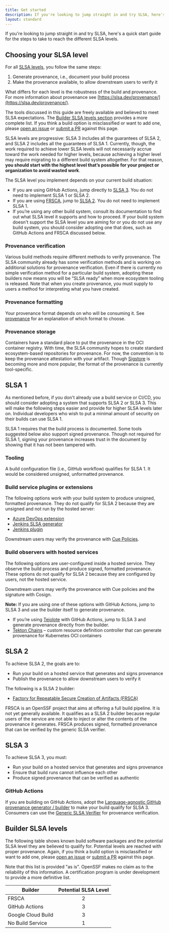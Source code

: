 ```yaml
---
title: Get started
description: If you're looking to jump straight in and try SLSA, here's a quick start guide for the steps to take to reach the different SLSA levels.
layout: standard
---
```


If you're looking to jump straight in and try SLSA, here's a quick start guide
for the steps to take to reach the different SLSA levels.

## Choosing your SLSA level

For all [SLSA levels](https://slsa.dev/spec/v1.0/levels), you follow the same steps:

1)  Generate provenance, i.e., document your build process
2)  Make the provenance available, to allow downstream users to verify it

What differs for each level is the robustness of the build and provenance. For more information about provenance see [https://slsa.dev/provenance/](https://slsa.dev/provenance/).

The tools discussed in this guide are freely available and believed to meet SLSA expectations. The [Builder SLSA levels section](#builder-slsa-levels) provides a more complete list. If you think a build option is misclassified or want to add one, please [open an issue](https://github.com/slsa-framework/slsa/issues) or [submit a PR](https://github.com/slsa-framework/slsa/pulls) against this page.

SLSA levels are progressive: SLSA 3 includes all the guarantees of SLSA 2, and SLSA 2 includes all the guarantees of SLSA 1. Currently, though, the work required to achieve lower SLSA levels will not necessarily accrue toward the work needed for higher levels, because achieving a higher level may require migrating to a different build system altogether. For that reason, **you should start with the highest level that’s possible for your project or organization to avoid wasted work**.

The SLSA level you implement depends on your current build situation:

-   If you are using GitHub Actions, jump directly to [SLSA 3](#SLSA3). You do not need to implement SLSA 1 or SLSA 2.
-   If you are using [FRSCA](https://github.com/buildsec/frsca), jump to [SLSA 2](#SLSA2). You do not need to implement SLSA 1.
-   If you’re using any other build system, consult its documentation to find out what SLSA level it supports and how to proceed. If your build system doesn't support the SLSA level you are aiming for or you do not use any build system, you should consider adopting one that does, such as GitHub Actions and FRSCA discussed below.

### Provenance verification

Various build methods require different methods to verify provenance. The SLSA community already has some verification methods and is working on additional solutions for provenance verification. Even if there is currently no simple verification method for a particular build system, adopting these builders now means you will be “SLSA ready” when more ecosystem tooling is released. Note that when you create provenance, you must supply to users a method for interpreting what you have created.

### Provenance formatting

Your provenance format depends on who will be consuming it. See [provenance](/provenance) for an explanation of which format to choose.

### Provenance storage

Containers have a standard place to put the provenance in the OCI container registry. With time, the SLSA community hopes to create standard ecosystem-based repositories for provenance. For now, the convention is to keep the provenance attestation with your artifact. Though [Sigstore](https://www.sigstore.dev/) is becoming more and more popular, the format of the provenance is currently tool-specific.

<a id="SLSA1"></a>

## SLSA 1

As mentioned before, if you don't already use a build service or CI/CD, you should consider adopting a system that supports SLSA 2 or SLSA 3. This will make the following steps easier and provide for higher SLSA levels later on. Individual developers who wish to put a minimal amount of security on their builds can use SLSA 1.

SLSA 1 requires that the build process is documented. Some tools suggested below also support signed provenance. Though not required for SLSA 1, signing your provenance increases trust in the document by showing that it has not been tampered with.

### Tooling

A build configuration file (i.e., GitHub workflow) qualifies for SLSA 1. It would be considered unsigned, unformatted provenance.

### Build service plugins or extensions

The following options work with your build system to produce unsigned, formatted provenance. They do not qualify for SLSA 2 because they are unsigned and not run by the hosted server:

-   [Azure DevOps extension](https://github.com/slsa-framework/azure-devops-demo)
-   [Jenkins SLSA generator](https://github.com/slsa-framework/slsa-jenkins-generator)
-   [Jenkins plugin](https://plugins.jenkins.io/in-toto/)

Downstream users may verify the provenance with [Cue Policies](https://cuelang.org/docs/).

### Build observers with hosted services

The following options are user-configured inside a hosted service. They observe the build process and produce signed, formatted provenance. These options do not qualify for SLSA 2 because they are configured by users, not the hosted service.

Downstream users may verify the provenance with Cue policies and the signature with Cosign.

**Note:** If you are using one of these options with GitHub Actions, jump to SLSA 3 and use the builder itself to generate provenance.

-   If you’re using [Tejolote](https://github.com/kubernetes-sigs/tejolote) with GitHub Actions, jump to SLSA 3 and generate provenance directly from the builder.
-   [Tekton Chains](https://tekton.dev/docs/chains/signed-provenance-tutorial/) – custom resource definition controller that can generate provenance for Kubernetes OCI containers

<a id="SLSA2"></a>

## SLSA 2

To achieve SLSA 2, the goals are to:

-   Run your build on a hosted service that generates and signs provenance
-   Publish the provenance to allow downstream users to verify it

The following is a SLSA 2 builder:

-   [Factory for Repeatable Secure Creation of Artifacts (FRSCA)](https://github.com/buildsec/frsca)

FRSCA is an OpenSSF project that aims at offering a full build pipeline. It is not yet generally available. It qualifies as a SLSA 2 builder because regular users of the service are not able to inject or alter the contents of the provenance it generates. FRSCA produces signed, formatted provenance that can be verified by the generic SLSA verifier.

<a id="SLSA3"></a>

## SLSA 3

To achieve SLSA 3, you must:

-   Run your build on a hosted service that generates and signs provenance
-   Ensure that build runs cannot influence each other
-   Produce signed provenance that can be verified as authentic

### GitHub Actions

If you are building on GitHub Actions, adopt the [Language-agnostic GitHub provenance generator / builder](https://github.com/slsa-framework/slsa-github-generator) to make your build qualify for SLSA 3. Consumers can use the [Generic SLSA Verifier](https://github.com/slsa-framework/slsa-verifier) for provenance verification.

## Builder SLSA levels

The following table shows known build software packages and the potential SLSA level they are believed to qualify for.  Potential levels are reached with proper provenance. Again, if you think a build option is misclassified or want to add one, please [open an issue](https://github.com/slsa-framework/slsa/issues) or [submit a PR](https://github.com/slsa-framework/slsa/pulls) against this page.

Note that this list is provided "as is". OpenSSF makes no claim as to the reliability of this information. A certification program is under development to provide a more definitive list.

| Builder                 | Potential SLSA Level |
|-------------------------|:--------------------:|
| FRSCA                   |           2          |
| GitHub Actions          |           3          |
| Google Cloud Build      |           3          |
| No Build Service        |           1          |
